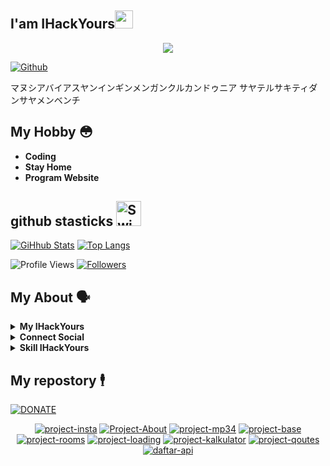 ## I'am IHackYours<img src="https://github.com/TheDudeThatCode/TheDudeThatCode/blob/master/Assets/Hi.gif" width="29px">

<p align="center"><img src="https://l.top4top.io/p_1806k1fuq0.jpeg"/></p>

<a href="https://github.com/IHackYours"><img title="Github" src="https://img.shields.io/badge/Github-IHACK--YOURS--GANS😳-blue?style=for-the-badge&logo=github"></a>

マヌシアバイアスヤンインギンメンガンクルカンドゥニア
サヤテルサキティダンサヤメンベンチ

## My Hobby 😳

- **Coding**
- **Stay Home**
- **Program Website**

## github stasticks <img src="http://i.imgur.com/Cj4rMrS.gif" height="40" alt="Swimming Octocat" title="Games on GitHub">

[![GiHhub Stats](https://github-readme-stats.vercel.app/api?username=IHackYours&show_icons=true&theme=dark&count_private=true)](https://github.com/IHackYours)
[![Top Langs](https://github-readme-stats.vercel.app/api/top-langs/?username=IHackYours&layout=compact&theme=dark)](https://github.com/IHackYours)

 ![Profile Views](https://komarev.com/ghpvc/?username=IHackYours&color=green)
<a href="https://github.com/IHackYours/followers"><img title="Followers" src="https://img.shields.io/github/followers/IHackYours?color=blue&style=flat-square"></a>

## My About 🗣️

<details>
  <summary><b>My IHackYours</b></summary>
  <img alt="IHackYours github" src="https://github-readme-stats.vercel.app/api?username=IHackYours&count_private=true&hide=issues&show_icons=true&hide_border=true&include_all_commits=true&line_height=24"/>
  <img align="right" alt="jpeg" height="170px" src="https://l.top4top.io/p_1808kaaay0.jpeg" />
  <img alt="Top Langs" src="https://github-readme-stats.vercel.app/api/top-langs/?username=IHackYours&layout=compact&hide_border=true"/>
</details>

<details>
  <summary><b>Connect Social</b></summary>
  <p align="center">
    <i>Let's connect and chat!</i><br><br>
    <a href="https://wa.me/6283140861605" target="blank"><img align="center" src="https://www.vectorlogo.zone/logos/whatsapp/whatsapp-icon.svg" alt="n1ghtpe0ple420" height="30" width="40" /></a>
    <a href="https://fb.com/" target="blank"><img align="center" src="https://cdn.jsdelivr.net/npm/simple-icons@3.0.1/icons/facebook.svg" alt="n1ghtpe0ple420" height="30" width="40" /></a>
    <a href="https://instagram.com/ihackyours_" target="blank"><img align="center" src="https://cdn.jsdelivr.net/npm/simple-icons@3.0.1/icons/instagram.svg" alt="putra.go.id" height="30" width="40" /></a>
  </p>
</details>
<details>
  <summary><b>Skill IHackYours</b></summary>
  <p align="center">
    <a href="https://www.shell.org/" target="_blank"><img src="https://www.vectorlogo.zone/logos/gnu_bash/gnu_bash-icon.svg" alt="git" width="40" height="40"/></a>
    <a href="https://www.python.org/" target="_blank"><img src="https://www.vectorlogo.zone/logos/python/python-icon.svg" alt="html5" width="40" height="40"/></a>
    <a href="https://www.css.org/" target="_blank"><img src="https://www.vectorlogo.zone/logos/netlifyapp_watercss/netlifyapp_watercss-icon.svg" alt="linux" width="40" height="40"/></a>
    <a href="https://www.html.org" target="_blank"><img src="https://www.vectorlogo.zone/logos/w3_html5/w3_html5-icon.svg" alt="php" width="40" height="40"/></a>
    <a href="https://www.javascript.com" target="_blank"><img src="https://devicon.dev/devicon.git/icons/javascript/javascript-original.svg" alt="javascript" width="40" height="40"/></a>
  </p>
</details>

## My repostory 🕴️
<a href="https://trakteer.id/ihackyours"><img title="DONATE" src="https://img.shields.io/badge/PLEASE-DONATE--IHACK--YOURS-blue?style=for-the-badge&logo=linux"></a>
<p align="center">
<a href="https://github.com/IHackYours/project-insta"><img title="project-insta" src="https://github-readme-stats.vercel.app/api/pin/?username=IHackYours&repo=project-insta&theme=vision-friendly-dark"></a>
<a href="https://github.com/IHackYours/Project-About"><img title="Project-About" src="https://github-readme-stats.vercel.app/api/pin/?username=IHackYours&repo=Project-About&theme=vision-friendly-dark"></a>
<a href="https://github.com/IHackYours/project-mp34"><img title="project-mp34" src="https://github-readme-stats.vercel.app/api/pin/?username=IHackYours&repo=project-mp34&theme=vision-friendly-dark"></a>
<a href="https://github.com/IHackYours/project-base"><img title="project-base" src="https://github-readme-stats.vercel.app/api/pin/?username=IHackYours&repo=project-base&theme=vision-friendly-dark"></a>
<a href="https://github.com/IHackYours/project-rooms"><img title="project-rooms" src="https://github-readme-stats.vercel.app/api/pin/?username=IHackYours&repo=project-rooms&theme=vision-friendly-dark"></a>
<a href="https://github.com/IHackYours/project-loading"><img title="project-loading" src="https://github-readme-stats.vercel.app/api/pin/?username=IHackYours&repo=project-loading&theme=vision-friendly-dark"></a>
<a href="https://github.com/IHackYours/project-kalkulator"><img title="project-kalkulator" src="https://github-readme-stats.vercel.app/api/pin/?username=IHackYours&repo=project-kalkulator&theme=vision-friendly-dark"></a>
<a href="https://github.com/IHackYours/project-quotes"><img title="project-qoutes" src="https://github-readme-stats.vercel.app/api/pin/?username=IHackYours&repo=project-qoutes&theme=vision-friendly-dark"></a>
<a href="https://github.com/IHackYours/daftar-api"><img title="daftar-api" src="https://github-readme-stats.vercel.app/api/pin/?username=IHackYours&repo=daftar-api&theme=vision-friendly-dark"></a>
</p>

